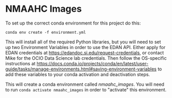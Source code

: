 # NMAAHC Images

To set up the correct conda environment for this project do this:

```
conda env create -f environment.yml
```

This will install all of the required Python libraries, but you will need to set up two Environment Variables in order to use the EDAN API. Either apply for EDAN credentials at https://edandoc.si.edu/request-credentials, or contact Mike for the OCIO Data Science lab credentials. Then follow the OS-specific instructions at https://docs.conda.io/projects/conda/en/latest/user-guide/tasks/manage-environments.html#saving-environment-variables to add these variables to your conda activation and deactivation steps.

This will create a conda environment called *nmaahc_images*. You will need to run `conda activate nmaahc_images` in order to "activate" this environment.